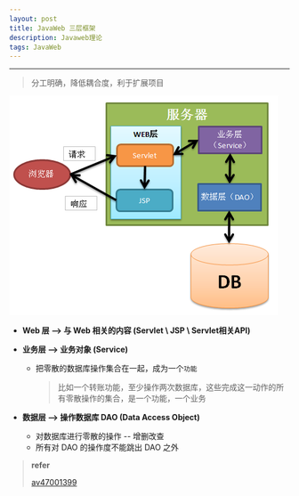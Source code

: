 ```yaml
---
layout: post
title: JavaWeb 三层框架
description: Javaweb理论
tags: JavaWeb
---
```




---

> 分工明确，降低耦合度，利于扩展项目

![javaweb 三层框架](https://raw.githubusercontent.com/mizhitian-xiaomi/mizhitian-xiaomi.github.io/master/images/posts/psb.png)



* **Web 层  -->  与 Web 相关的内容 (Servlet \ JSP \ Servlet相关API)**

* **业务层  -->  业务对象 (Service)**

  * 把零散的数据库操作集合在一起，成为一个`功能`

    > 比如一个转账功能，至少操作两次数据库，这些完成这一动作的所有零散操作的集合，是一个功能，一个业务

* **数据层  -->  操作数据库 DAO (Data Access Object)**

  * 对数据库进行零散的操作 -- 增删改查
  * 所有对 DAO 的操作度不能跳出 DAO 之外



> **refer**
>
> [av47001399](https://www.bilibili.com/video/av47001339/)

